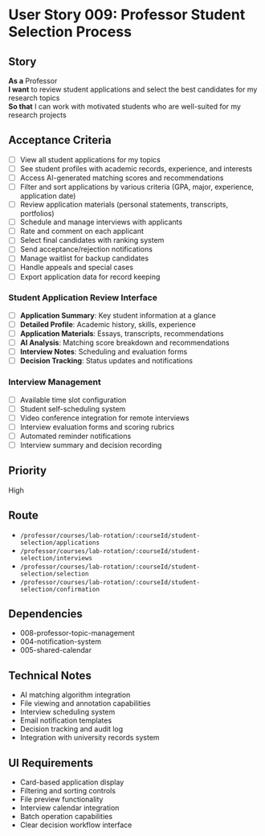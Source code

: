# User Story 009: Professor Student Selection Process

## Story
**As a** Professor  
**I want** to review student applications and select the best candidates for my research topics  
**So that** I can work with motivated students who are well-suited for my research projects

## Acceptance Criteria
- [ ] View all student applications for my topics
- [ ] See student profiles with academic records, experience, and interests
- [ ] Access AI-generated matching scores and recommendations
- [ ] Filter and sort applications by various criteria (GPA, major, experience, application date)
- [ ] Review application materials (personal statements, transcripts, portfolios)
- [ ] Schedule and manage interviews with applicants
- [ ] Rate and comment on each applicant
- [ ] Select final candidates with ranking system
- [ ] Send acceptance/rejection notifications
- [ ] Manage waitlist for backup candidates
- [ ] Handle appeals and special cases
- [ ] Export application data for record keeping

### Student Application Review Interface
- [ ] **Application Summary**: Key student information at a glance
- [ ] **Detailed Profile**: Academic history, skills, experience
- [ ] **Application Materials**: Essays, transcripts, recommendations
- [ ] **AI Analysis**: Matching score breakdown and recommendations
- [ ] **Interview Notes**: Scheduling and evaluation forms
- [ ] **Decision Tracking**: Status updates and notifications

### Interview Management
- [ ] Available time slot configuration
- [ ] Student self-scheduling system
- [ ] Video conference integration for remote interviews
- [ ] Interview evaluation forms and scoring rubrics
- [ ] Automated reminder notifications
- [ ] Interview summary and decision recording

## Priority
High

## Route
- `/professor/courses/lab-rotation/:courseId/student-selection/applications`
- `/professor/courses/lab-rotation/:courseId/student-selection/interviews`
- `/professor/courses/lab-rotation/:courseId/student-selection/selection`
- `/professor/courses/lab-rotation/:courseId/student-selection/confirmation`

## Dependencies
- 008-professor-topic-management
- 004-notification-system
- 005-shared-calendar

## Technical Notes
- AI matching algorithm integration
- File viewing and annotation capabilities
- Interview scheduling system
- Email notification templates
- Decision tracking and audit log
- Integration with university records system

## UI Requirements
- Card-based application display
- Filtering and sorting controls
- File preview functionality
- Interview calendar integration
- Batch operation capabilities
- Clear decision workflow interface